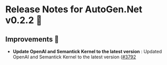 ﻿# Release Notes for AutoGen.Net v0.2.2 🚀

## Improvements 🌟
- **Update OpenAI and Semantick Kernel to the latest version** : Updated OpenAI and Semantick Kernel to the latest version ([#3792](https://github.com/microsoft/autogen/pull/3792)